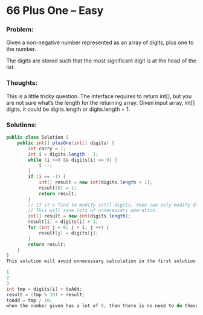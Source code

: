 # 66 Plus One – Easy


### Problem:



Given a non-negative number represented as an array of digits, plus one to the number.

The digits are stored such that the most significant digit is at the head of the list.


### Thoughts:



This is a little tricky question. The interface requires to return int[], but you are not sure what’s the length for the returning array. Given input array, int[] digits, it could be digits.length or digits.length + 1.


### Solutions:



```java
public class Solution {
    public int[] plusOne(int[] digits) {
        int carry = 1;
        int i = digits.length - 1;
        while (i >=0 && digits[i] == 9) {
            i --;
        }
        if (i == -1) {
            int[] result = new int[digits.length + 1];
            result[0] = 1;
            return result;
        }
        // If it's find to modify int[] digits, then can only modify digit at index i
        // This will save lots of unnecessary operation.
        int[] result = new int[digits.length];
        result[i] = digits[i] + 1;
        for (int j = 0; j < i; j ++) {
            result[j] = digits[j];
        }
        return result;
    }
}
This solution will avoid unnecessary calculation in the first solution.

1
2
3
int tmp = digits[i] + toAdd;
result = (tmp % 10) + result;
toAdd = tmp / 10;
when the number given has a lot of 9, then there is no need to do these calculation. Because when you initialize an array of integer in Java, it has default value of 0 already.